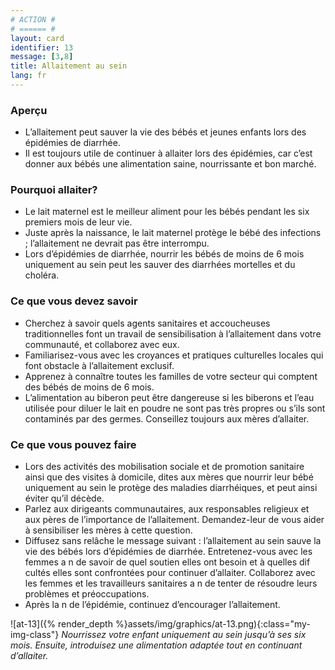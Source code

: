 ```yaml
---
# ACTION #
# ====== #
layout: card
identifier: 13
message: [3,8]
title: Allaitement au sein
lang: fr
---
```


### Aperçu

- L’allaitement peut sauver la vie des bébés et jeunes enfants lors des épidémies de diarrhée.
- Il est toujours utile de continuer à allaiter lors des épidémies, car c’est donner aux bébés une alimentation saine, nourrissante et bon marché.

### Pourquoi allaiter?

 - Le lait maternel est le meilleur aliment pour les bébés pendant les six premiers mois de leur vie.
- Juste après la naissance, le lait maternel protège le bébé des infections ; l’allaitement ne devrait pas être interrompu.
- Lors d’épidémies de diarrhée, nourrir les bébés de moins de 6 mois uniquement au sein peut les sauver des diarrhées mortelles et du choléra.

### Ce que vous devez savoir
- Cherchez à savoir quels agents sanitaires et accoucheuses traditionnelles font un travail de sensibilisation à l’allaitement dans votre communauté, et collaborez avec eux.
- Familiarisez-vous avec les croyances et pratiques culturelles locales qui font obstacle à l’allaitement exclusif.
- Apprenez à connaître toutes les familles de votre secteur qui comptent des bébés de moins de 6 mois.
- L’alimentation au biberon peut être dangereuse si les biberons et l’eau utilisée pour diluer le lait en poudre ne sont pas très propres ou s’ils sont contaminés par des germes. Conseillez toujours aux mères d’allaiter.

### Ce que vous pouvez faire

- Lors des activités des mobilisation sociale et de promotion sanitaire ainsi que des visites à domicile, dites aux mères que nourrir leur bébé uniquement au sein le protège des maladies diarrhéiques, et peut ainsi éviter qu’il décède.
- Parlez aux dirigeants communautaires, aux responsables religieux et aux pères de l’importance de l’allaitement. Demandez-leur de vous aider à sensibiliser les mères à cette question.
- Diffusez sans relâche le message suivant : l’allaitement au sein sauve la vie des bébés lors d’épidémies de diarrhée. Entretenez-vous avec les femmes a n de savoir de quel soutien elles ont besoin et à quelles dif cultés elles sont confrontées pour continuer d’allaiter. Collaborez avec les femmes et les travailleurs sanitaires a n de tenter de résoudre leurs problèmes et préoccupations.
- Après la  n de l’épidémie, continuez d’encourager l’allaitement.

![at-13]({% render_depth %}assets/img/graphics/at-13.png){:class="my-img-class"}
*Nourrissez votre enfant uniquement au sein jusqu’à ses six mois. Ensuite, introduisez une alimentation adaptée tout en continuant d’allaiter.*
